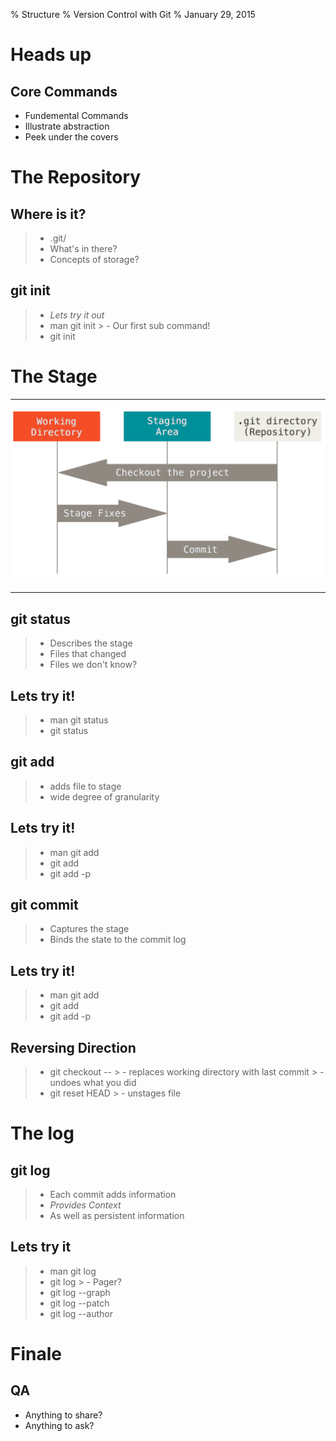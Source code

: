 % Structure
% Version Control with Git
% January 29, 2015

# Heads up

## Core Commands

- Fundemental Commands
- Illustrate abstraction
- Peek under the covers

# The Repository

## Where is it?
> - .git/
> - What's in there?
> - Concepts of storage?

## git init

> - *Lets try it out*
> - man git init
	>	- Our first sub command!
> - git init

# The Stage

----

![Demarcation](images/areas.png)

----

## git status

> - Describes the stage
> - Files that changed
> - Files we don't know?

## Lets try it!
> - man git status
> - git status

## git add

> - adds file to stage
> - wide degree of granularity

## Lets try it!
> - man git add
> - git add
> - git add -p

## git commit

> - Captures the stage
> - Binds the state to the commit log

## Lets try it!
> - man git add
> - git add
> - git add -p

## Reversing Direction

> - git checkout -- <file>
	> - replaces working directory with last commit
	> - undoes what you did
> - git reset HEAD <file>
	> - unstages file

# The log

## git log

> - Each commit adds information
> - *Provides Context*
> - As well as persistent information

## Lets try it

> - man git log
> - git log
	> - Pager?
> - git log --graph
> - git log --patch
> - git log --author

# Finale

## QA
- Anything to share?
- Anything to ask?
